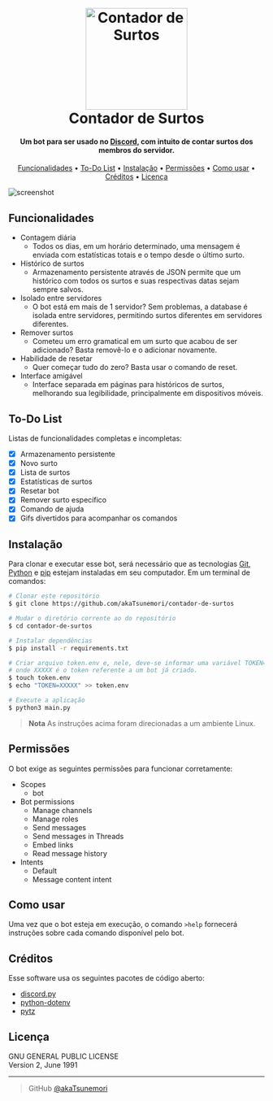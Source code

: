 
<h1 align="center">
  <br>
  <a href="https://github.com/akaTsunemori/contador-de-surtos"><img src="https://i.imgur.com/H1zg9gH.jpg" alt="Contador de Surtos" width="200"></a>
  <br>
  Contador de Surtos
  <br>
</h1>

<h4 align="center">Um bot para ser usado no <a href="https://discord.com/" target="_blank">Discord</a>, com intuito de contar surtos dos membros do servidor.</h4>

<p align="center">
  <a href="#funcionalidades">Funcionalidades</a> •
  <a href="#to-do-list">To-Do List</a> •
  <a href="#instalação">Instalação</a> •
  <a href="#permissões">Permissões</a> •
  <a href="#como-usar">Como usar</a> •
  <a href="#créditos">Créditos</a> •
  <a href="#licença">Licença</a>
</p>

![screenshot](https://i.imgur.com/ZZFV6Ys.png)

## Funcionalidades

* Contagem diária
  - Todos os dias, em um horário determinado, uma mensagem é enviada com estatísticas totais e o tempo desde o último surto.
* Histórico de surtos
  - Armazenamento persistente através de JSON permite que um histórico com todos os surtos e suas respectivas datas sejam sempre salvos.
* Isolado entre servidores
  - O bot está em mais de 1 servidor? Sem problemas, a database é isolada entre servidores, permitindo surtos diferentes em servidores diferentes.
* Remover surtos
  - Cometeu um erro gramatical em um surto que acabou de ser adicionado? Basta removê-lo e o adicionar novamente.
* Habilidade de resetar
  - Quer começar tudo do zero? Basta usar o comando de reset.
* Interface amigável
  - Interface separada em páginas para históricos de surtos, melhorando sua legibilidade, principalmente em dispositivos móveis.

## To-Do List

Listas de funcionalidades completas e incompletas:

- [x] Armazenamento persistente
- [x] Novo surto
- [x] Lista de surtos
- [x] Estatísticas de surtos
- [x] Resetar bot
- [x] Remover surto específico
- [x] Comando de ajuda
- [x] Gifs divertidos para acompanhar os comandos

## Instalação

Para clonar e executar esse bot, será necessário que as tecnologias [Git](https://git-scm.com), [Python](https://www.python.org/) e [pip](https://pip.pypa.io/en/stable/index.html) estejam instaladas em seu computador. Em um terminal de comandos:

```bash
# Clonar este repositório
$ git clone https://github.com/akaTsunemori/contador-de-surtos

# Mudar o diretório corrente ao do repositório
$ cd contador-de-surtos

# Instalar dependências
$ pip install -r requirements.txt

# Criar arquivo token.env e, nele, deve-se informar uma variável TOKEN=XXXXX,
# onde XXXXX é o token referente a um bot já criado.
$ touch token.env
$ echo "TOKEN=XXXXX" >> token.env

# Execute a aplicação
$ python3 main.py
```

> **Nota**
> As instruções acima foram direcionadas a um ambiente Linux.

## Permissões

O bot exige as seguintes permissões para funcionar corretamente:
* Scopes
  - bot
* Bot permissions
  - Manage channels
  - Manage roles
  - Send messages
  - Send messages in Threads
  - Embed links
  - Read message history
* Intents
  - Default
  - Message content intent

## Como usar

Uma vez que o bot esteja em execução, o comando `>help` fornecerá instruções sobre cada comando disponível pelo bot.

## Créditos

Esse software usa os seguintes pacotes de código aberto:

- [discord.py](https://discordpy.readthedocs.io/en/stable/)
- [python-dotenv](https://github.com/theskumar/python-dotenv)
- [pytz](https://pythonhosted.org/pytz/)

## Licença

GNU GENERAL PUBLIC LICENSE<br>
Version 2, June 1991

---

> GitHub [@akaTsunemori](https://github.com/akaTsunemori)

